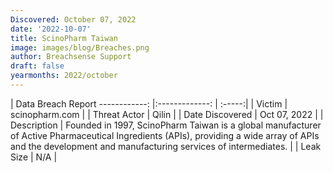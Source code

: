 ```yaml
---
Discovered: October 07, 2022
date: '2022-10-07'
title: ScinoPharm Taiwan
image: images/blog/Breaches.png
author: Breachsense Support
draft: false
yearmonths: 2022/october
---
```



| Data Breach Report
------------:     |:-------------:    | :-----:|
| Victim      | scinopharm.com      | 
| Threat Actor      | Qilin      | 
| Date Discovered      | Oct 07, 2022      | 
| Description      | Founded in 1997, ScinoPharm Taiwan is a global manufacturer of Active Pharmaceutical Ingredients (APIs), providing a wide array of APIs and the development and manufacturing services of intermediates.      | 
| Leak Size      | N/A      | 

